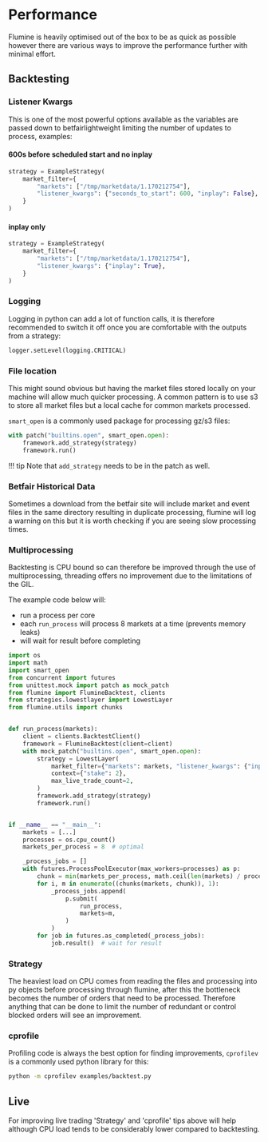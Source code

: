 # Performance

Flumine is heavily optimised out of the box to be as quick as possible however there are various ways to improve the performance further with minimal effort.

## Backtesting

### Listener Kwargs

This is one of the most powerful options available as the variables are passed down to betfairlightweight limiting the number of updates to process, examples:

#### 600s before scheduled start and no inplay

```python
strategy = ExampleStrategy(
    market_filter={
        "markets": ["/tmp/marketdata/1.170212754"],
        "listener_kwargs": {"seconds_to_start": 600, "inplay": False},
    }
)
```

#### inplay only

```python
strategy = ExampleStrategy(
    market_filter={
        "markets": ["/tmp/marketdata/1.170212754"],
        "listener_kwargs": {"inplay": True},
    }
)
```

### Logging

Logging in python can add a lot of function calls, it is therefore recommended to switch it off once you are comfortable with the outputs from a strategy:

```python
logger.setLevel(logging.CRITICAL)
```

### File location

This might sound obvious but having the market files stored locally on your machine will allow much quicker processing. A common pattern is to use s3 to store all market files but a local cache for common markets processed.

`smart_open` is a commonly used package for processing gz/s3 files:

```python
with patch("builtins.open", smart_open.open):
    framework.add_strategy(strategy)
    framework.run()
```

!!! tip
    Note that `add_strategy` needs to be in the patch as well.


### Betfair Historical Data

Sometimes a download from the betfair site will include market and event files in the same directory resulting in duplicate processing, flumine will log a warning on this but it is worth checking if you are seeing slow processing times.

### Multiprocessing

Backtesting is CPU bound so can therefore be improved through the use of multiprocessing, threading offers no improvement due to the limitations of the GIL.

The example code below will:

- run a process per core
- each `run_process` will process 8 markets at a time (prevents memory leaks)
- will wait for result before completing

```python
import os
import math
import smart_open
from concurrent import futures
from unittest.mock import patch as mock_patch
from flumine import FlumineBacktest, clients
from strategies.lowestlayer import LowestLayer
from flumine.utils import chunks


def run_process(markets):
    client = clients.BacktestClient()
    framework = FlumineBacktest(client=client)
    with mock_patch("builtins.open", smart_open.open):
        strategy = LowestLayer(
            market_filter={"markets": markets, "listener_kwargs": {"inplay": True}},
            context={"stake": 2},
            max_live_trade_count=2,
        )
        framework.add_strategy(strategy)
        framework.run()


if __name__ == "__main__":
    markets = [...]
    processes = os.cpu_count()
    markets_per_process = 8  # optimal

    _process_jobs = []
    with futures.ProcessPoolExecutor(max_workers=processes) as p:
        chunk = min(markets_per_process, math.ceil(len(markets) / processes))
        for i, m in enumerate((chunks(markets, chunk)), 1):
            _process_jobs.append(
                p.submit(
                    run_process,
                    markets=m,
                )
            )
        for job in futures.as_completed(_process_jobs):
            job.result()  # wait for result
```

### Strategy

The heaviest load on CPU comes from reading the files and processing into py objects before processing through flumine, after this the bottleneck becomes the number of orders that need to be processed. Therefore anything that can be done to limit the number of redundant or control blocked orders will see an improvement.

### cprofile

Profiling code is always the best option for finding improvements, `cprofilev` is a commonly used python library for this:

```bash
python -m cprofilev examples/backtest.py
```

## Live

For improving live trading 'Strategy' and 'cprofile' tips above will help although CPU load tends to be considerably lower compared to backtesting.
